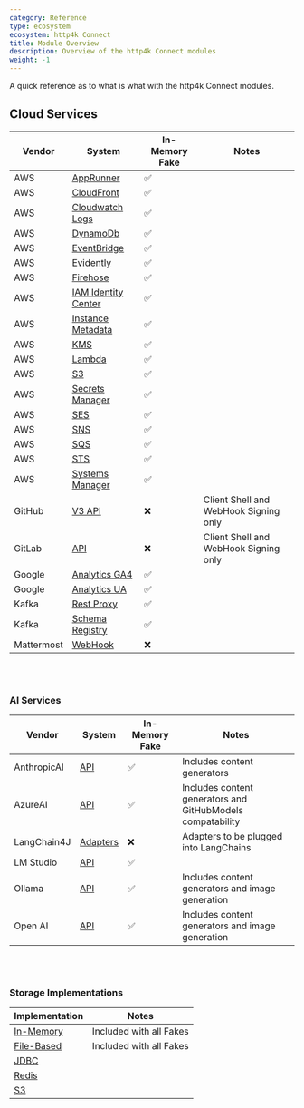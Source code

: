 ```yaml
---
category: Reference
type: ecosystem
ecosystem: http4k Connect
title: Module Overview
description: Overview of the http4k Connect modules
weight: -1
---
```


A quick reference as to what is what with the http4k Connect modules.

## Cloud Services

| Vendor     | System                                             | In-Memory Fake | Notes                                 |
|------------|----------------------------------------------------|----------------|---------------------------------------|
| AWS        | [AppRunner](../amazon/apprunner)                   | ✅              |                                       |
| AWS        | [CloudFront](../amazon/cloudfront)                 | ✅              |                                       |
| AWS        | [Cloudwatch Logs](../amazon/cloudwatchlogs)        | ✅              |                                       |
| AWS        | [DynamoDb](../amazon/dynamodb)                     | ✅              |                                       |
| AWS        | [EventBridge](../amazon/eventbridge)               | ✅              |                                       |
| AWS        | [Evidently](../amazon/evidently)                   | ✅              |                                       |
| AWS        | [Firehose](../amazon/firehose)                     | ✅              |                                       |
| AWS        | [IAM Identity Center](../amazon/iamidentitycenter) | ✅              |                                       |
| AWS        | [Instance Metadata](../amazon/instancemetadata)    | ✅              |                                       |
| AWS        | [KMS](../amazon/kms)                               | ✅              |                                       |
| AWS        | [Lambda](../amazon/lambda)                         | ✅              |                                       |
| AWS        | [S3](../amazon/s3)                                 | ✅              |                                       |
| AWS        | [Secrets Manager](../amazon/secretsmanager)        | ✅              |                                       |
| AWS        | [SES](../amazon/ses)                               | ✅              |                                       |
| AWS        | [SNS](../amazon/sns)                               | ✅              |                                       |
| AWS        | [SQS](../amazon/sqs)                               | ✅              |                                       |
| AWS        | [STS](../amazon/sts)                               | ✅              |                                       |
| AWS        | [Systems Manager](../amazon/systemsmanager)        | ✅              |                                       |
| GitHub     | [V3 API](../github)                                | ❌              | Client Shell and WebHook Signing only |
| GitLab     | [API](../gitlab)                                   | ❌              | Client Shell and WebHook Signing only |
| Google     | [Analytics GA4](../google/analytics-ga4)           | ✅              |                                       |
| Google     | [Analytics UA](../google/analytics-ua)             | ✅              |                                       |
| Kafka      | [Rest Proxy](../kafka/rest)                        | ✅              |                                       |
| Kafka      | [Schema Registry](../kafka/schemaregistry)         | ✅              |                                       |
| Mattermost | [WebHook](../mattermost)                           | ❌              |                                       |

<br/>
<br/>

### AI Services

| Vendor      | System                   | In-Memory Fake | Notes                                                      |
|-------------|--------------------------|----------------|------------------------------------------------------------|
| AnthropicAI | [API](../anthropic)      | ✅              | Includes content generators                                |
| AzureAI     | [API](../azure)          | ✅              | Includes content generators and GitHubModels compatability |
| LangChain4J | [Adapters](../langchain) | ❌              | Adapters to be plugged into LangChains                     |
| LM Studio   | [API](../lmstudio)       | ✅              |                                                            |
| Ollama      | [API](../ollama)         | ✅              | Includes content generators and image generation           |
| Open AI     | [API](../openai)         | ✅              | Includes content generators and image generation           |

<br/>
<br/>

### Storage Implementations

| Implementation                | Notes                   |
|-------------------------------|-------------------------|
| [In-Memory](../storage/core)  | Included with all Fakes |
| [File-Based](../storage/core) | Included with all Fakes |
| [JDBC](../storage/jdbc)       |                         |
| [Redis](../storage/redis)     |                         |
| [S3](../storage/s3)           |                         |
